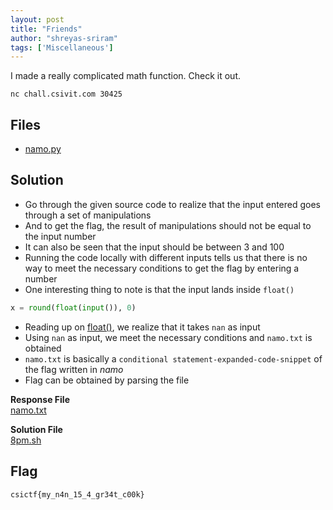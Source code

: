 ```yaml
---
layout: post
title: "Friends"
author: "shreyas-sriram"
tags: ['Miscellaneous']
---
```


I made a really complicated math function. Check it out.

`nc chall.csivit.com 30425`

## Files
* [namo.py]({{site.baseurl}}/assets/Friends/namo.py)

## Solution
* Go through the given source code to realize that the input entered goes through a set of manipulations
* And to get the flag, the result of manipulations should not be equal to the input number
* It can also be seen that the input should be between 3 and 100
* Running the code locally with different inputs tells us that there is no way to meet the necessary conditions to get the flag by entering a number
* One interesting thing to note is that the input lands inside `float()`<br/>

```python
x = round(float(input()), 0)
```

* Reading up on [float()](https://www.techbeamers.com/python-float-function/), we realize that it takes `nan` as input
* Using `nan` as input, we meet the necessary conditions and `namo.txt` is obtained
* `namo.txt` is basically a `conditional statement-expanded-code-snippet` of the flag written in *namo*
* Flag can be obtained by parsing the file

**Response File**<br/>
[namo.txt]({{site.baseurl}}/assets/Friends/namo.txt)

**Solution File**<br/>
[8pm.sh]({{site.baseurl}}/assets/Friends/8pm.sh)

## Flag
```
csictf{my_n4n_15_4_gr34t_c00k}
```

